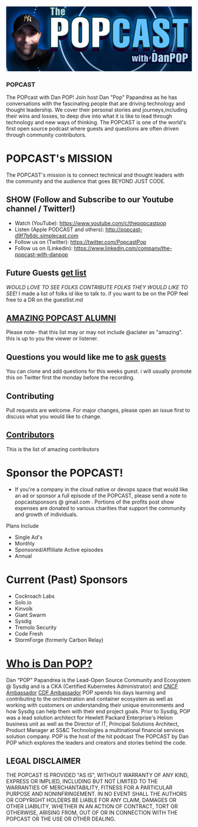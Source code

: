 ![Logo Image](popcastGIT.png)
### POPCAST
The POPcast with Dan POP! Join host Dan "Pop" Papandrea as he has conversations with the fascinating people that are driving technology and thought leadership. We cover their personal stories and journeys,including their wins and losses, to deep dive into what it is like to lead through technology and new ways of thinking. The POPCAST is one of the world's first open source podcast where guests and questions are often driven through community contributors.  

# POPCAST's MISSION
The POPCAST's mission is to connect technical and thought leaders with the community and the audience that goes BEYOND JUST CODE.

## SHOW (Follow and Subscribe to our Youtube channel / Twitter!)
* Watch  (YouTube): https://www.youtube.com/c/thepopcastpop
* Listen (Apple PODCAST and others): http://popcast-d9f7b6dc.simplecast.com
* Follow us on (Twitter): https://twitter.com/PopcastPop
* Follow us on (Linkedin): https://www.linkedin.com/company/the-popcast-with-danpop

## Future Guests [get list](guestlist.md)
*WOULD LOVE TO SEE FOLKS CONTRIBUTE FOLKS THEY WOULD LIKE TO SEE!* I made a list of folks id like to talk to.  if you want to be on the POP feel free to a DR on the guestlist.md

## [AMAZING POPCAST ALUMNI](pastguests.md) 
Please note- that this list may or may not include @aclater as "amazing".  this is up to you the viewer or listener. 

## Questions you would like me to [ask guests](questions.md) 
You can clone and add questions for this weeks guest.  i will usually promote this on Twitter first the monday before the recording.

## Contributing
Pull requests are welcome. For major changes, please open an issue first to discuss what you would like to change.

## [Contributors](contributors.md) 
This is the list of amazing contributors

# Sponsor the POPCAST!
* If you're a company in the cloud native or devops space that would like an ad or sponsor a full episode of the POPCAST, please send a note to popcastsponsors @ gmail.com .  Portions of the profits post show expenses are donated to various charities that support the community and growth of individuals.

Plans Include
  * Single Ad's
  * Monthly
  * Sponsored/Affliliate Active episodes
  * Annual

# Current (Past) Sponsors
* Cockroach Labs
* Solo.io
* Kinvolk
* Giant Swarm
* Sysdig
* Tremolo Security
* Code Fresh
* StormForge (formerly Carbon Relay)


# [Who is Dan POP?](https://github.com/danpopSD/popcast/blob/master/popbio.png)
Dan "POP" Papandrea is the Lead-Open Source Community and Ecosystem @ Sysdig and is a CKA (Certified Kubernetes Administrator) and [CNCF Ambassador](https://www.cncf.io/people/ambassadors/) [CDF Ambassador](https://cd.foundation/ambassador-program-overview-application/community-ambassador-cohort20/) POP spends his days learning and contributing to the orchestration and container ecosystem as well as working with customers on understanding their unique environments and how Sysdig can help them with their end project goals. Prior to Sysdig, POP was a lead solution architect for Hewlett Packard Enterprise's Helion business unit as well as the Director of IT, Principal Solutions Architect, Product Manager at SS&C Technologies a multinational financial services solution company. POP is the host of the hit podcast The POPCAST by Dan POP which explores the leaders and creators and stories behind the code.

## LEGAL DISCLAIMER
THE POPCAST IS PROVIDED "AS IS", WITHOUT WARRANTY OF ANY KIND, EXPRESS OR IMPLIED, INCLUDING BUT NOT LIMITED TO THE WARRANTIES OF MERCHANTABILITY, FITNESS FOR A PARTICULAR PURPOSE AND NONINFRINGEMENT. IN NO EVENT SHALL THE AUTHORS OR COPYRIGHT HOLDERS BE LIABLE FOR ANY CLAIM, DAMAGES OR OTHER LIABILITY, WHETHER IN AN ACTION OF CONTRACT, TORT OR OTHERWISE, ARISING FROM, OUT OF OR IN CONNECTION WITH THE POPCAST OR THE USE OR OTHER DEALING.  
